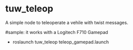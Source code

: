 # tuw_teleop
A simple node to teleoperate a vehile with twist messages. 

#sample: 
it works with a Logitech F710 Gamepad 
- roslaunch tuw_teleop teleop_gamepad.launch 
